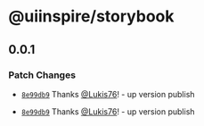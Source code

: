 # @uiinspire/storybook

## 0.0.1

### Patch Changes

- [`8e99db9`](https://github.com/Lukis76/uiinspire/commit/8e99db98b5d439cb8f8a54ac767bd7448f23870b) Thanks [@Lukis76](https://github.com/Lukis76)! - up version publish

- [`8e99db9`](https://github.com/Lukis76/uiinspire/commit/8e99db98b5d439cb8f8a54ac767bd7448f23870b) Thanks [@Lukis76](https://github.com/Lukis76)! - up version publish
